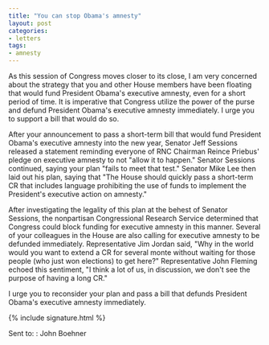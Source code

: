 ```yaml
---
title: "You can stop Obama's amnesty"
layout: post
categories:
- letters
tags:
- amnesty
---
```


As this session of Congress moves closer to its close, I am very concerned about the strategy that you and other House members have been floating that would fund President Obama's executive amnesty, even for a short period of time. It is imperative that Congress utilize the power of the purse and defund President Obama's executive amnesty immediately. I urge you to support a bill that would do so.

After your announcement to pass a short-term bill that would fund President Obama's executive amnesty into the new year, Senator Jeff Sessions released a statement reminding everyone of RNC Chairman Reince Priebus' pledge on executive amnesty to not "allow it to happen." Senator Sessions continued, saying your plan "fails to meet that test." Senator Mike Lee then laid out his plan, saying that "The House should quickly pass a short-term CR that includes language prohibiting the use of funds to implement the President's executive action on amnesty."

After investigating the legality of this plan at the behest of Senator Sessions, the nonpartisan Congressional Research Service determined that Congress could block funding for executive amnesty in this manner. Several of your colleagues in the House are also calling for executive amnesty to be defunded immediately. Representative Jim Jordan said, "Why in the world would you want to extend a CR for several monte without waiting for those people (who just won elections) to get here?" Representative John Fleming echoed this sentiment, "I think a lot of us, in discussion, we don't see the purpose of having a long CR."

I urge you to reconsider your plan and pass a bill that defunds President Obama's executive amnesty immediately.

{% include signature.html %}

Sent to:
: John Boehner
